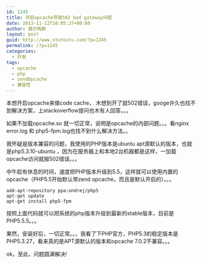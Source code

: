 ```yaml
---
id: 1245
title: 开启opcache导致502 bad gateway问题
date: 2013-11-12T18:05:37+00:00
author: 偶尔陶醉
layout: post
guid: http://www.stutostu.com/?p=1245
permalink: /?p=1245
categories:
  - 开发
tags:
  - opcache
  - php
  - zendOpcache
  - 兼容性
---
```


本想开启opcache来做code cache， 木想到开了就502错误，googe许久也找不到解决方案，上stackoverflow提问也木有人回答。。。

如果不加载opcache.so 就一切正常，说明是opcache的内部问题。。。看nginx error.log 和 php5-fpm.log也找不到什么解决方法。。

我怀疑是版本兼容的问题，我使用的PHP版本是ubuntu apt源默认的版本，也就是php5.3.10-ubuntu ，因为在服务器上和本地2台机器都是这样，一加载opcache访问就报502错误。。。

中午趁有休息的时间，速度把PHP版本升级到5.5，这样就可以使用内置的opcache（PHP5.5开始默认带zend opcache，而且是默认开启的）。。。

```
add-apt-repository ppa:ondrej/php5
apt-get update
apt-get install php5-fpm
```

按照上面代码就可以把系统的php版本升级到最新的stable版本，目前是PHP5.5.5。。。

果然，安装好后，一切正常。。。我看了下PHP官方，PHP5.3的稳定版本是PHP5.3.27，看来真的是APT源默认的版本和opcache 7.0.2不兼容。。。

ok，至此，问题圆满解决!
